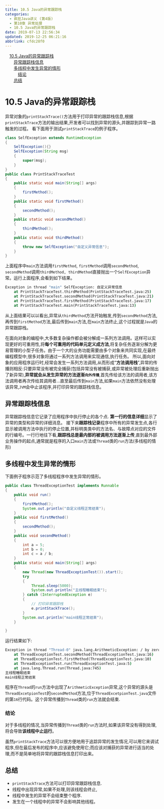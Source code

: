 ```yaml
---
title: 10.5 Java的异常跟踪栈
categories: 
  - 疯狂Java讲义 (第4版)
  - 第10章 异常处理
  - 10.5 Java的异常跟踪栈
date: 2019-07-13 22:56:34
updated: 2019-12-25 06:21:16
abbrlink: cfdc28f0
---
```

<div id='my_toc'><a href="/JavaReadingNotes/cfdc28f0/#10-5-Java的异常跟踪栈" class="header_1">10.5 Java的异常跟踪栈</a>&nbsp;<br><a href="/JavaReadingNotes/cfdc28f0/#异常跟踪栈信息" class="header_2">异常跟踪栈信息</a>&nbsp;<br><a href="/JavaReadingNotes/cfdc28f0/#多线程中发生异常的情形" class="header_2">多线程中发生异常的情形</a>&nbsp;<br><a href="/JavaReadingNotes/cfdc28f0/#结论" class="header_3">结论</a>&nbsp;<br><a href="/JavaReadingNotes/cfdc28f0/#总结" class="header_2">总结</a>&nbsp;<br></div>
<style>.header_1{margin-left: 1em;}.header_2{margin-left: 2em;}.header_3{margin-left: 3em;}.header_4{margin-left: 4em;}.header_5{margin-left: 5em;}.header_6{margin-left: 6em;}</style>
<!--more-->
<script>if (navigator.platform.search('arm')==-1){document.getElementById('my_toc').style.display = 'none';}var e,p = document.getElementsByTagName('p');while (p.length>0) {e = p[0];e.parentElement.removeChild(e);}</script>

<!--end-->
# 10.5 Java的异常跟踪栈 #
异常对象的`printStackTrace()`方法用于打印异常的跟踪栈信息,根据`printStackTrace`方法的输出结果,开发者可以找到异常的源头,并跟踪到异常一路触发的过程。
看下面用于测试`printStackTrace`的例子程序。
```java
class SelfException extends RuntimeException
{
    SelfException(){}
    SelfException(String msg)
    {
        super(msg);
    }
}
public class PrintStackTraceTest
{
    public static void main(String[] args)
    {
        firstMethod();
    }
    public static void firstMethod()
    {
        secondMethod();
    }
    public static void secondMethod()
    {
        thirdMethod();
    }
    public static void thirdMethod()
    {
        throw new SelfException("自定义异常信息");
    }
}
```
上面程序中`main`方法调用`firstMethod`, `firstMethod`调用`secondMethod`, `secondMethod`调用`thirdMethod, thirdMethod`直接抛出一个`SelfException`异常。运行上面程序,会看到如下结果。
```cmd
Exception in thread "main" SelfException: 自定义异常信息
    at PrintStackTraceTest.thirdMethod(PrintStackTraceTest.java:25)
    at PrintStackTraceTest.secondMethod(PrintStackTraceTest.java:21)
    at PrintStackTraceTest.firstMethod(PrintStackTraceTest.java:17)
    at PrintStackTraceTest.main(PrintStackTraceTest.java:13)
```
从上面结果可以以看出,异常从`thirdMethod`方法开始触发,传到`secondMethod`方法,再传到`firstMethod`方法,最后传到`main`方法,在`main`方法终止,这个过程就是`Java`的异常跟踪栈。

在面向对象的编程中,大多数复杂操作都会被分解成一系列方法调用。这样可以实现更好的可重用性,将**每个可重用的代码单元定义成方法**,将复杂任务逐渐分解为更易管理的小型子任务。由于一个大的业务功能需要由多个对象来共同实现,在最终编程模型中,很多对象将通过一系列方法调用来实现通信,执行任务。
所以,面向对象的应用程序运行时,经常会发生一系列方法调用,从而形成“**方法调用栈**”,异常的传播则相反:只要异常没有被完全捕获(包括异常没有被捕获,或异常被处理后重新抛出了新异常),**异常就会从发生异常的方法逐渐`向外传播`**,首先传给该方法的调用者,该方法调用者再次传给其调用者…直至最后传到`main`方法,如果`main`方法依然没有处理该异常,`JVM`会中止该程序,并打印异常的跟踪栈信息。

## 异常跟踪栈信息 ##
异常跟踪栈信息它记录了应用程序中执行停止的各个点.
**第一行的信息详细**显示了异常的类型和异常的详细消息。
接下来**跟踪栈记录**程序中所有的异常发生点,各行显示被调用方法中执行的停止位置,并标明类类中的方法名、与故障点对应的文件的行编号。一行行地往下看,**跟踪栈总是最内部的被调用方法逐渐上传**,直到最外部业务操作的起点,通常就是程序的入口`main`方法或`Thread`类的`run`方法(多线程的情形)
## 多线程中发生异常的情形 ##
下面例子程序示范了多线程程序中发生异常的情形。
```java
public class ThreadExceptionTest implements Runnable
{
    public void run()
    {
        firstMethod();
        System.out.println("自定义线程正常结束");
    }
    public void firstMethod()
    {
        secondMethod();
    }
    public void secondMethod()
    {
        int a = 5;
        int b = 0;
        int c = a / b;
    }
    public static void main(String[] args)
    {
        new Thread(new ThreadExceptionTest()).start();
        try
        {
            Thread.sleep(5000);
            System.out.println("主线程睡眠结束");
        } catch (InterruptedException e)
        {
            // 打印异常跟踪栈
            e.printStackTrace();
        }
        System.out.println("main线程正常结束");
    }

}
```
运行结果如下:
```cmd
Exception in thread "Thread-0" java.lang.ArithmeticException: / by zero
    at ThreadExceptionTest.secondMethod(ThreadExceptionTest.java:16)
    at ThreadExceptionTest.firstMethod(ThreadExceptionTest.java:10)
    at ThreadExceptionTest.run(ThreadExceptionTest.java:5)
    at java.lang.Thread.run(Thread.java:745)
主线程睡眠结束
main线程正常结束
```
程序在`Thread`的`run`方法中出现了`ArithmeticException`异常,这个异常的源头是`ThreadExcetpionTest`的`secondMethod`方法,位于`ThreadExcetpionTest.java`文件的第`16`行代码。这个异常传播到`Thread`类的`run`方法就会结束.
### 结论 ###
对于多线程的情况,当异常传播到`Thread`类的`run`方法时,如果该异常没有得到处理,将会导致**该线程中止运行**。

虽然`printStackTrace`方法可以很方便地用于追踪异常的发生情况,可以用它来调试程序,但在最后发布的程序中,应该避免使用它;而应该对捕获的异常进行适当的处理,而不是简单地将异常的跟踪栈信息打印出来。
## 总结 ##
- `printStackTrace`方法可以打印异常跟踪栈信息.
- 线程中出现异常,如果不处理,则该线程会终止,
- 线程中发生的异常不会结束整个程序.
- 发生在一个线程中的异常不会影响其他线程。


